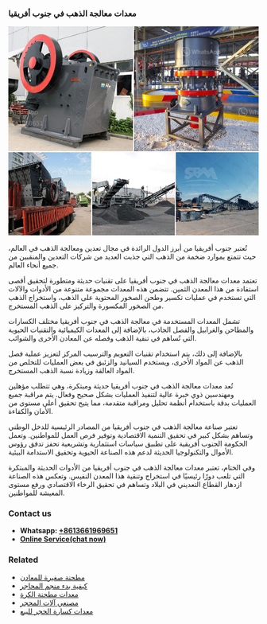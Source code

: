 <h3>معدات معالجة الذهب في جنوب أفريقيا</h3><img src='1701854284.jpg' alt=''><p>تُعتبر جنوب أفريقيا من أبرز الدول الرائدة في مجال تعدين ومعالجة الذهب في العالم، حيث تتمتع بموارد ضخمة من الذهب التي جذبت العديد من شركات التعدين والمنقبين من جميع أنحاء العالم.</p><p>تعتمد معدات معالجة الذهب في جنوب أفريقيا على تقنيات حديثة ومتطورة لتحقيق أقصى استفادة من هذا المعدن الثمين. تتضمن هذه المعدات مجموعة متنوعة من الأدوات والآلات التي تستخدم في عمليات تكسير وطحن الصخور المحتوية على الذهب، واستخراج الذهب من الصخور المكسورة والتركيز على الذهب المستخرج.</p><p>تشمل المعدات المستخدمة في معالجة الذهب في جنوب أفريقيا مختلف الكسارات والمطاحن والغرابيل والفصل الجاذب، بالإضافة إلى المعدات الكيميائية والتقنيات الحيوية التي تُساهم في تنقية الذهب وفصله عن المعادن الأخرى والشوائب.</p><p>بالإضافة إلى ذلك، يتم استخدام تقنيات التعويم والترسيب المركز لتعزيز عملية فصل الذهب عن المواد الأخرى، ويستخدم السيانيد والزئبق في بعض العمليات للتخلص من المواد العالقة وزيادة نسبة الذهب المستخرج.</p><p>تُعد معدات معالجة الذهب في جنوب أفريقيا حديثة ومبتكرة، وهي تتطلب مؤهلين ومهندسين ذوي خبرة عالية لتنفيذ العمليات بشكل صحيح وفعال. يتم مراقبة جميع العمليات بدقة باستخدام أنظمة تحليل ومراقبة متقدمة، مما يتيح تحقيق أعلى مستوى من الأمان والكفاءة.</p><p>تعتبر صناعة معالجة الذهب في جنوب أفريقيا من المصادر الرئيسية للدخل الوطني وتساهم بشكل كبير في تحقيق التنمية الاقتصادية وتوفير فرص العمل للمواطنين. وتعمل الحكومة الجنوب أفريقية على تطبيق سياسات استثمارية وتشريعية تحفز تدفق رؤوس الأموال والتكنولوجيا الحديثة لدعم هذه الصناعة الحيوية وتحقيق الاستدامة البيئية.</p><p>وفي الختام، تعتبر معدات معالجة الذهب في جنوب أفريقيا من الأدوات الحديثة والمبتكرة التي تلعب دورًا رئيسيًا في استخراج وتنقية هذا المعدن النفيس. وتعكس هذه الصناعة ازدهار القطاع التعديني في البلاد وتساهم في تحقيق الرخاء الاقتصادي ورفع مستوى المعيشة للمواطنين.</p><h3>Contact us</h3><ul><li><strong>Whatsapp:&nbsp;<a href="https://wa.me/8613661969651">+8613661969651</a></strong></li><li><a href="https://swt.shibang-china.com/?git&amp;zhl&amp;معدات معالجة الذهب في جنوب أفريقيا"><strong>Online Service(chat now)</strong></a></li></ul><h3>Related</h3><ul><li><a href='مطحنة صغيرة للمعادن.md'>مطحنة صغيرة للمعادن</a></li><li><a href='كيفية بدء منجم المحاجر.md'>كيفية بدء منجم المحاجر</a></li><li><a href='معدات مطحنة الكرة.md'>معدات مطحنة الكرة</a></li><li><a href='مصنعي آلات المحجر.md'>مصنعي آلات المحجر</a></li><li><a href='معدات كسارة الحجر للبيع.md'>معدات كسارة الحجر للبيع</a></li></ul>
